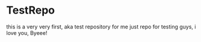 # TestRepo
this is a very very first, aka test repository for me
just  repo for testing guys, i love you, Byeee!
